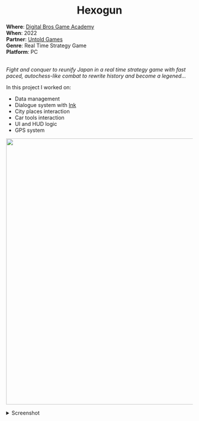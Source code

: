 <h1 align="center"> Hexogun </h1>
<b>Where</b>: <a href="https://dbgameacademy.it/?gclid=Cj0KCQjw8uOWBhDXARIsAOxKJ2GLU5Ea6NNwwBL4gu1LutBM2M50qc8DkTI3tR4O2n3y5AZv8C5EZOcaAhvtEALw_wcB"> Digital Bros Game Academy </a><br />
<b>When</b>: 2022 <br />
<b>Partner</b>: <a href="https://UntoldGames.com/"> Untold Games </a><br />
<b>Genre</b>: Real Time Strategy Game <br />
<b>Platform</b>: PC <br /><br />

<i> Fight and conquer to reunify Japan in a real time strategy game with fast paced, autochess-like combat to rewrite history and become a legened...</i> <br />

In this project I worked on:
<ul>
  <li> Data management </li>
  <li> Dialogue system with <a href="https://www.inklestudios.com/ink/"> Ink </a></li>
  <li> City places interaction </li>
  <li> Car tools interaction </li>
  <li> UI and HUD logic </li>
  <li> GPS system </li>
</ul>

<p align="center">
  <img src="" alt="" width="720"/>
</p>

<details><summary>Screenshot</summary>
  <p align="center">
    <img src="" alt="" width="720"/>
    <img src="" alt="" width="720"/> 
    <img src="" alt="" width="720"/>  
  </p>
</details>
